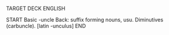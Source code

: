TARGET DECK
ENGLISH

START
Basic
-uncle
Back: suffix forming nouns, usu. Diminutives (carbuncle). [latin -unculus]
END
